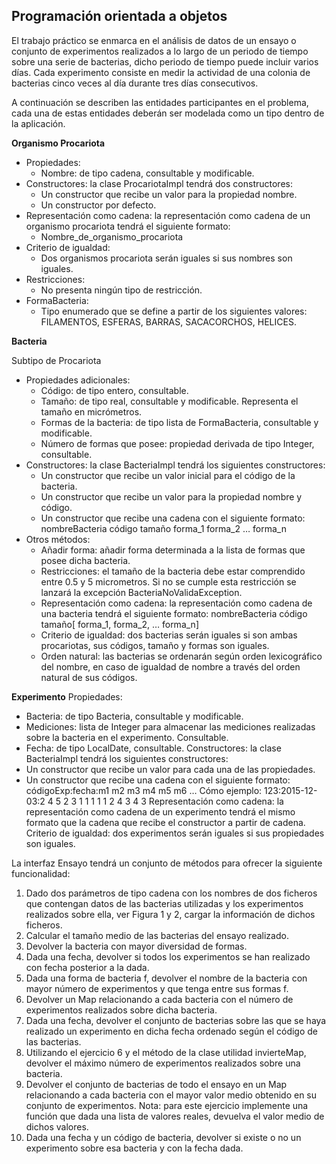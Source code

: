 ## Programación orientada a objetos 

El trabajo práctico se enmarca en el análisis de datos de un ensayo o conjunto de experimentos realizados a lo largo de un periodo de tiempo sobre una serie de bacterias, dicho periodo de tiempo puede incluir varios días. Cada experimento consiste en medir la actividad de una colonia de bacterias cinco veces al día durante tres días consecutivos.

A continuación se describen las entidades participantes en el problema, cada una de estas entidades deberán ser modelada como un tipo dentro de la aplicación.

<b>Organismo Procariota</b>
+ Propiedades:
  - Nombre: de tipo cadena, consultable y modificable.
+ Constructores: la clase ProcariotaImpl tendrá dos constructores:
  - Un constructor que recibe un valor para la propiedad nombre.
  - Un constructor por defecto.
+ Representación como cadena: la representación como cadena de un organismo procariota tendrá el siguiente formato: 
  - Nombre_de_organismo_procariota
+ Criterio de igualdad: 
  - Dos organismos procariota serán iguales si sus nombres son iguales.
+ Restricciones: 
  - No presenta ningún tipo de restricción.
+ FormaBacteria:
  - Tipo enumerado que se define a partir de los siguientes valores: FILAMENTOS, ESFERAS, BARRAS, SACACORCHOS, HELICES.

<b>Bacteria</b>

Subtipo de Procariota
+ Propiedades adicionales:
  - Código: de tipo entero, consultable.
  - Tamaño: de tipo real, consultable y modificable. Representa el tamaño en micrómetros.
  - Formas de la bacteria: de tipo lista de FormaBacteria, consultable y modificable.
  - Número de formas que posee: propiedad derivada de tipo Integer, consultable.
+ Constructores: la clase BacteriaImpl tendrá los siguientes constructores:
  - Un constructor que recibe un valor inicial para el código de la bacteria.
  - Un constructor que recibe un valor para la propiedad nombre y código.
  - Un constructor que recibe una cadena con el siguiente formato: nombreBacteria código tamaño forma_1 forma_2 … forma_n
+ Otros métodos:
  - Añadir forma: añadir forma determinada a la lista de formas que posee dicha bacteria.
  - Restricciones: el tamaño de la bacteria debe estar comprendido entre 0.5 y 5 micrometros. Si no se cumple esta restricción se lanzará la excepción BacteriaNoValidaException.
  - Representación como cadena: la representación como cadena de una bacteria tendrá el siguiente formato: nombreBacteria código tamaño[ forma_1, forma_2, … forma_n]
  - Criterio de igualdad: dos bacterias serán iguales si son ambas procariotas, sus códigos, tamaño y formas son iguales.
  -  Orden natural: las bacterias se ordenarán según orden lexicográfico del nombre, en caso de igualdad de nombre a través del orden natural de sus códigos.

<b>Experimento</b>
Propiedades:
* Bacteria: de tipo Bacteria, consultable y modificable.
* Mediciones: lista de Integer para almacenar las mediciones realizadas sobre la bacteria en el experimento. Consultable.
* Fecha: de tipo LocalDate, consultable.
Constructores: la clase BacteriaImpl tendrá los siguientes constructores:
* Un constructor que recibe un valor para cada una de las propiedades.
* Un constructor que recibe una cadena con el siguiente formato:
códigoExp:fecha:m1 m2 m3 m4 m5 m6 …
Cómo ejemplo:
123:2015-12-03:2 4 5 2 3 1 1 1 1 1 2 4 3 4 3
Representación como cadena: la representación como cadena de un experimento tendrá el mismo formato que la cadena que recibe el constructor a partir de cadena.
Criterio de igualdad: dos experimentos serán iguales si sus propiedades son iguales.

La interfaz Ensayo tendrá un conjunto de métodos para ofrecer la siguiente funcionalidad:
1. Dado dos parámetros de tipo cadena con los nombres de dos ficheros que contengan datos de las bacterias utilizadas y los experimentos realizados sobre ella, ver Figura 1 y 2, cargar la información de dichos ficheros.
2. Calcular el tamaño medio de las bacterias del ensayo realizado.
3. Devolver la bacteria con mayor diversidad de formas.
4. Dada una fecha, devolver si todos los experimentos se han realizado con fecha posterior a la dada.
5. Dada una forma de bacteria f, devolver el nombre de la bacteria con mayor número de experimentos y que tenga entre sus formas f.
6. Devolver un Map relacionando a cada bacteria con el número de experimentos realizados sobre dicha bacteria.
7. Dada una fecha, devolver el conjunto de bacterias sobre las que se haya realizado un experimento en dicha fecha ordenado según el código de las bacterias.
8. Utilizando el ejercicio 6 y el método de la clase utilidad invierteMap, devolver el máximo número de experimentos realizados sobre una bacteria.
9. Devolver el conjunto de bacterias de todo el ensayo en un Map relacionando a cada bacteria con el mayor valor medio obtenido en su conjunto de experimentos. Nota: para este ejercicio implemente una función que dada una lista de valores reales, devuelva el valor medio de dichos valores.
10. Dada una fecha y un código de bacteria, devolver si existe o no un experimento sobre esa bacteria y con la fecha dada.
